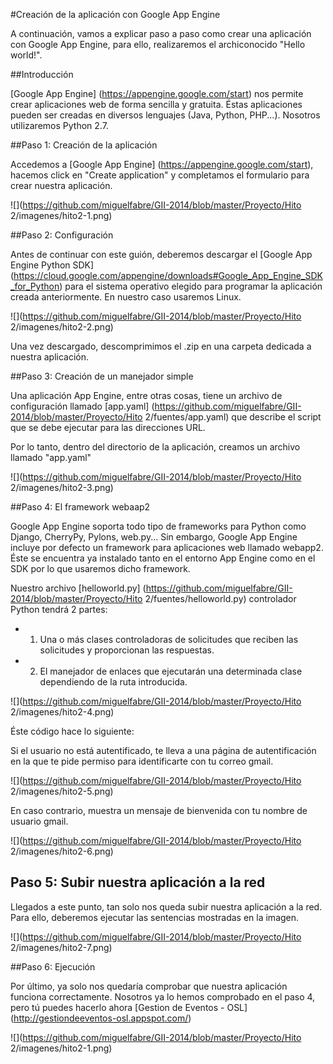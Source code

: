 #Creación de la aplicación con Google App Engine

A continuación, vamos a explicar paso a paso como crear una aplicación con Google App Engine, para ello, realizaremos el archiconocido "Hello world!".

##Introducción

[Google App Engine] (https://appengine.google.com/start) nos permite crear aplicaciones web de forma sencilla y gratuita. Éstas aplicaciones pueden ser creadas en diversos lenguajes (Java, Python, PHP...). Nosotros utilizaremos Python 2.7.

##Paso 1: Creación de la aplicación

Accedemos a [Google App Engine] (https://appengine.google.com/start), hacemos click en "Create application" y completamos el formulario para crear nuestra aplicación.

![](https://github.com/miguelfabre/GII-2014/blob/master/Proyecto/Hito 2/imagenes/hito2-1.png)

##Paso 2: Configuración

Antes de continuar con este guión, deberemos descargar el [Google App Engine Python SDK] (https://cloud.google.com/appengine/downloads#Google_App_Engine_SDK_for_Python) para el sistema operativo elegido para programar la aplicación creada anteriormente. En nuestro caso usaremos Linux.

![](https://github.com/miguelfabre/GII-2014/blob/master/Proyecto/Hito 2/imagenes/hito2-2.png)

Una vez descargado, descomprimimos el .zip en una carpeta dedicada a nuestra aplicación.

##Paso 3: Creación de un manejador simple

Una aplicación App Engine, entre otras cosas, tiene un archivo de configuración llamado [app.yaml] (https://github.com/miguelfabre/GII-2014/blob/master/Proyecto/Hito 2/fuentes/app.yaml) que describe el script que se debe ejecutar para las direcciones URL.

Por lo tanto, dentro del directorio de la aplicación, creamos un archivo llamado "app.yaml"

![](https://github.com/miguelfabre/GII-2014/blob/master/Proyecto/Hito 2/imagenes/hito2-3.png)

##Paso 4: El framework webaap2

Google App Engine soporta todo tipo de frameworks para Python como Django, CherryPy, Pylons, web.py... Sin embargo, Google App Engine incluye por defecto un framework para aplicaciones web llamado webapp2. Éste se encuentra ya instalado tanto en el entorno App Engine como en el SDK por lo que usaremos dicho framework.

Nuestro archivo [helloworld.py] (https://github.com/miguelfabre/GII-2014/blob/master/Proyecto/Hito 2/fuentes/helloworld.py) controlador Python tendrá 2 partes:
* 1. Una o más clases controladoras de solicitudes que reciben las solicitudes y proporcionan las respuestas.
* 2. El manejador de enlaces que ejecutarán una determinada clase dependiendo de la ruta introducida.

![](https://github.com/miguelfabre/GII-2014/blob/master/Proyecto/Hito 2/imagenes/hito2-4.png)

Éste código hace lo siguiente:

Si el usuario no está autentificado, te lleva a una página de autentificación en la que te pide permiso para identificarte con tu correo gmail.

![](https://github.com/miguelfabre/GII-2014/blob/master/Proyecto/Hito 2/imagenes/hito2-5.png)

En caso contrario, muestra un mensaje de bienvenida con tu nombre de usuario gmail.

![](https://github.com/miguelfabre/GII-2014/blob/master/Proyecto/Hito 2/imagenes/hito2-6.png)

## Paso 5: Subir nuestra aplicación a la red

Llegados a este punto, tan solo nos queda subir nuestra aplicación a la red. Para ello, deberemos ejecutar las sentencias mostradas en la imagen.

![](https://github.com/miguelfabre/GII-2014/blob/master/Proyecto/Hito 2/imagenes/hito2-7.png)

##Paso 6: Ejecución 

Por último, ya solo nos quedaría comprobar que nuestra aplicación funciona correctamente. Nosotros ya lo hemos comprobado en el paso 4, pero tú puedes hacerlo ahora [Gestion de Eventos - OSL] (http://gestiondeeventos-osl.appspot.com/)












![](https://github.com/miguelfabre/GII-2014/blob/master/Proyecto/Hito 2/imagenes/hito2-1.png)


